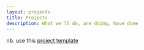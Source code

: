 ```yaml
---
layout: projects
title: Projects
description: What we'll do, are doing, have done
---
```


nb. use this [project template](projects.md)
